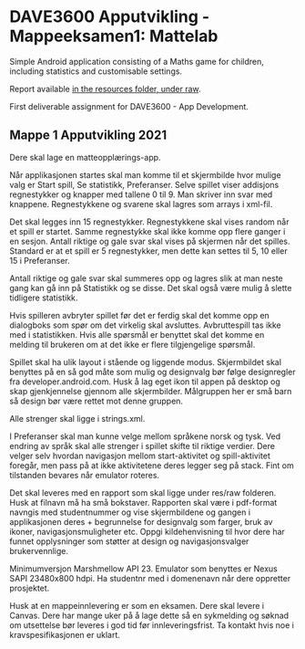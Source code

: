 # DAVE3600 Apputvikling - Mappeeksamen1: Mattelab
Simple Android application consisting of a Maths game for children, including statistics and customisable settings.

Report available [in the resources folder, under raw](./app/src/main/res/raw/s344046_rapport.pdf).

First deliverable assignment for DAVE3600 - App Development.

## Mappe 1 Apputvikling 2021

Dere skal lage en matteopplærings-app. 

Når applikasjonen startes skal man komme til et skjermbilde hvor mulige valg er Start spill, Se statistikk, Preferanser. Selve spillet viser addisjons regnestykker og knapper med tallene 0 til 9. Man skriver inn svar med knappene. Regnestykkene og svarene skal lagres som arrays i xml-fil. 

Det skal legges inn 15 regnestykker. Regnestykkene skal vises random når et spill er startet. Samme regnestykke skal ikke komme opp flere ganger i en sesjon. Antall riktige og gale svar skal vises på skjermen når det spilles. Standard er at et spill er 5 regnestykker, men dette kan settes til 5, 10 eller 15 i Preferanser.

Antall riktige og gale svar skal summeres opp og lagres slik at man neste gang kan gå inn på Statistikk og se disse. Det skal også være mulig å slette tidligere statistikk. 

Hvis spilleren avbryter spillet før det er ferdig skal det komme opp en dialogboks som spør om det virkelig skal avsluttes. Avbruttespill tas ikke med i statistikken. Hvis alle spørsmål er benyttet skal det komme en melding til brukeren om at det ikke er flere tilgjengelige spørsmål. 

Spillet skal ha ulik layout i stående og liggende modus. Skjermbildet skal benyttes på en så god måte som mulig og designvalg bør følge designregler fra developer.android.com. Husk å lag eget ikon til appen på desktop og skap gjenkjennelse gjennom alle skjermbilder. Målgruppen her er små barn så design bør være rettet mot denne gruppen.

Alle strenger skal ligge i strings.xml. 

I Preferanser skal man kunne velge mellom språkene norsk og tysk. Ved endring av språk skal alle strenger i spillet skifte til riktige verdier. Dere velger selv hvordan navigasjon mellom start-aktivitet og spill-aktivitet foregår, men pass på at ikke aktivitetene deres legger seg på stack. Fint om tilstanden bevares når emulator roteres. 

Det skal leveres med en rapport som skal ligge under res/raw folderen. Husk at filnavn må ha små bokstaver. Rapporten skal være i pdf-format navngis med studentnummer og vise skjermbildene og gangen i applikasjonen deres + begrunnelse for designvalg som farger, bruk av ikoner, navigasjonsmuligheter etc. Oppgi kildehenvisning til hvor dere har funnet opplysninger som støtter at design og navigasjonsvalger brukervennlige.

Minimumversjon Marshmellow API 23. Emulator som benyttes er Nexus SAPI 23480x800 hdpi. Ha studentnr med i domenenavn når dere oppretter prosjektet.

Husk at en mappeinnlevering er som en eksamen. Dere skal levere i Canvas. Dere har mange uker på å lage dette så en sykmelding og søknad om utsettelse bør leveres i god tid før innleveringsfrist. Ta kontakt hvis noe i kravspesifikasjonen er uklart.
